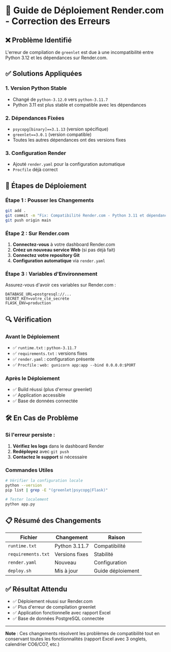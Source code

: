 # 🔧 Guide de Déploiement Render.com - Correction des Erreurs

## ❌ Problème Identifié
L'erreur de compilation de `greenlet` est due à une incompatibilité entre Python 3.12 et les dépendances sur Render.com.

## ✅ Solutions Appliquées

### 1. **Version Python Stable**
- Changé de `python-3.12.0` vers `python-3.11.7`
- Python 3.11 est plus stable et compatible avec les dépendances

### 2. **Dépendances Fixées**
- `psycopg[binary]==3.1.13` (version spécifique)
- `greenlet==3.0.1` (version compatible)
- Toutes les autres dépendances ont des versions fixes

### 3. **Configuration Render**
- Ajouté `render.yaml` pour la configuration automatique
- `Procfile` déjà correct

## 🚀 Étapes de Déploiement

### Étape 1 : Pousser les Changements
```bash
git add .
git commit -m "Fix: Compatibilité Render.com - Python 3.11 et dépendances fixes"
git push origin main
```

### Étape 2 : Sur Render.com
1. **Connectez-vous** à votre dashboard Render.com
2. **Créez un nouveau service Web** (si pas déjà fait)
3. **Connectez votre repository Git**
4. **Configuration automatique** via `render.yaml`

### Étape 3 : Variables d'Environnement
Assurez-vous d'avoir ces variables sur Render.com :
```
DATABASE_URL=postgresql://...
SECRET_KEY=votre_clé_secrète
FLASK_ENV=production
```

## 🔍 Vérification

### Avant le Déploiement
- ✅ `runtime.txt` : `python-3.11.7`
- ✅ `requirements.txt` : versions fixes
- ✅ `render.yaml` : configuration présente
- ✅ `Procfile` : `web: gunicorn app:app --bind 0.0.0.0:$PORT`

### Après le Déploiement
- ✅ Build réussi (plus d'erreur greenlet)
- ✅ Application accessible
- ✅ Base de données connectée

## 🛠️ En Cas de Problème

### Si l'erreur persiste :
1. **Vérifiez les logs** dans le dashboard Render
2. **Redéployez** avec `git push`
3. **Contactez le support** si nécessaire

### Commandes Utiles
```bash
# Vérifier la configuration locale
python --version
pip list | grep -E "(greenlet|psycopg|Flask)"

# Tester localement
python app.py
```

## 📋 Résumé des Changements

| Fichier | Changement | Raison |
|---------|------------|---------|
| `runtime.txt` | Python 3.11.7 | Compatibilité |
| `requirements.txt` | Versions fixes | Stabilité |
| `render.yaml` | Nouveau | Configuration |
| `deploy.sh` | Mis à jour | Guide déploiement |

## ✅ Résultat Attendu
- ✅ Déploiement réussi sur Render.com
- ✅ Plus d'erreur de compilation greenlet
- ✅ Application fonctionnelle avec rapport Excel
- ✅ Base de données PostgreSQL connectée

---
**Note** : Ces changements résolvent les problèmes de compatibilité tout en conservant toutes les fonctionnalités (rapport Excel avec 3 onglets, calendrier CO6/CO7, etc.) 